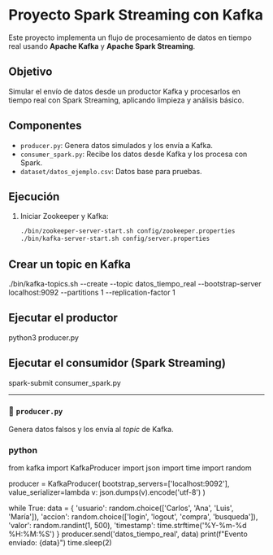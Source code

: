 # Proyecto Spark Streaming con Kafka
Este proyecto implementa un flujo de procesamiento de datos en tiempo real usando **Apache Kafka** y **Apache Spark Streaming**.

## Objetivo
Simular el envío de datos desde un productor Kafka y procesarlos en tiempo real con Spark Streaming, aplicando limpieza y análisis básico.

## Componentes
- `producer.py`: Genera datos simulados y los envía a Kafka.
- `consumer_spark.py`: Recibe los datos desde Kafka y los procesa con Spark.
- `dataset/datos_ejemplo.csv`: Datos base para pruebas.

## Ejecución
1. Iniciar Zookeeper y Kafka:
   ```bash
   ./bin/zookeeper-server-start.sh config/zookeeper.properties
   ./bin/kafka-server-start.sh config/server.properties

## Crear un topic en Kafka
./bin/kafka-topics.sh --create --topic datos_tiempo_real --bootstrap-server localhost:9092 --partitions 1 --replication-factor 1

## Ejecutar el productor
python3 producer.py

## Ejecutar el consumidor (Spark Streaming)
spark-submit consumer_spark.py

---

### 🧩 **`producer.py`**
Genera datos falsos y los envía al *topic* de Kafka.


### python
from kafka import KafkaProducer
import json
import time
import random

producer = KafkaProducer(
    bootstrap_servers=['localhost:9092'],
    value_serializer=lambda v: json.dumps(v).encode('utf-8')
)

while True:
    data = {
        'usuario': random.choice(['Carlos', 'Ana', 'Luis', 'María']),
        'accion': random.choice(['login', 'logout', 'compra', 'busqueda']),
        'valor': random.randint(1, 500),
        'timestamp': time.strftime('%Y-%m-%d %H:%M:%S')
    }
    producer.send('datos_tiempo_real', data)
    print(f"Evento enviado: {data}")
    time.sleep(2)

    
